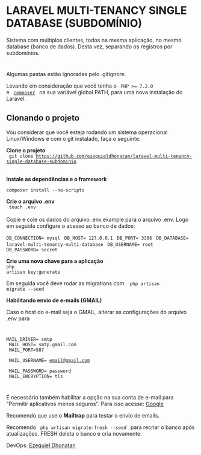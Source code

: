 # LARAVEL MULTI-TENANCY SINGLE DATABASE (SUBDOMÍNIO)

Sistema com múltiplos clientes, todos na mesma aplicação, no mesmo database (banco de dados). Desta vez, separando os registros por subdomínios.

# 

Algumas pastas estão ignoradas pelo .gitignore.

Levando em consideração que você tenha o <code> PHP >= 7.2.0 </code> e <code> <a href="https://getcomposer.org">composer</a>  </code> na sua variável global PATH, para uma nova instalação do Laravel.


## Clonando o projeto

Vou considerar que você esteja rodando um sistema operacional Linux/Windows e com o git instalado, faça o seguinte:

<strong> Clone o projeto</strong> <br>
<code>  git clone https://github.com/ezequieldhonatan/laravel-multi-tenancy-single-database-subdominio  </code> 
<br>

<strong> Instale as dependências e o framework</strong>
<br>
<code>
composer install --no-scripts
</code>

<strong>Crie o arquivo .env</strong>
<br>
<code> touch .env </code> <br><br>
Copie e cole os dados do arquivo .env.example para o arquivo .env. Logo em seguida configure o acesso ao banco de dados: <br>

<code>DB_CONNECTION= mysql </code>
<code>DB_HOST= 127.0.0.1    </code>
<code>DB_PORT= 3306  </code>
<code>DB_DATABASE= laravel-multi-tenancy-multi-database </code>
<code>DB_USERNAME= root </code>
<code>DB_PASSWORD= secret</code>

<strong> Crie uma nova chave para a aplicação</strong>
<br>
<code>php artisan key:generate</code>

Em seguida você deve rodar as migrations com:
<code> php artisan migrate --seed </code>
 
<strong>Habilitando envio de e-mails (GMAIL)</strong>

Caso o host do e-mail seja o GMAIL, alterar as configurações do arquivo .env para
<code>

MAIL_DRIVER= smtp <br>
MAIL_HOST= smtp.gmail.com <br>
MAIL_PORT=587 <br>
MAIL_USERNAME= email@gmail.com <br>
MAIL_PASSWORD= password <br>
MAIL_ENCRYPTION= tls

</code>

É necessário também habilitar a opção na sua conta de e-mail para "Permitir aplicativos menos seguros". Para isso acesse: <a href="https://myaccount.google.com/lesssecureapps?pli=1">Google</a>

Recomendo que use o <strong>Mailtrap</strong> para testar o envio de emails.

Recomendo <code> php artisan migrate:fresh --seed </code> para recriar o banco após atualizações. FRESH deleta o banco e cria novamente.

DevOps: <a href="https://www.linkedin.com/in/ezequieldhonatan/">Ezequiel Dhonatan</a>
